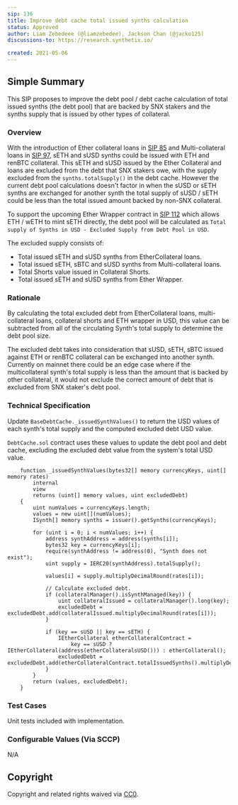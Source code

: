```yaml
---
sip: 136
title: Improve debt cache total issued synths calculation
status: Approved
author: Liam Zebedeee (@liamzebedee), Jackson Chan (@jacko125)
discussions-to: https://research.synthetix.io/

created: 2021-05-06
---
```


## Simple Summary

This SIP proposes to improve the debt pool / debt cache calculation of total issued synths (the debt pool) that are backed by SNX stakers and the synths supply that is issued by other types of collateral.

### Overview

With the introduction of Ether collateral loans in [SIP 85](https://sips.synthetix.io/sips/sip-85) and Multi-collateral loans in [SIP 97](https://sips.synthetix.io/sips/sip-97), sETH and sUSD synths could be issued with ETH and renBTC collateral. This sETH and sUSD issued by the Ether Collateral and loans are excluded from the debt that SNX stakers owe, with the supply excluded from the `synths.totalSupply()` in the debt cache. However the current debt pool calculations doesn't factor in when the sUSD or sETH synths are exchanged for another synth the total supply of sUSD / sETH could be less than the total issued amount backed by non-SNX collateral.

To support the upcoming Ether Wrapper contract in [SIP 112](https://sips.synthetix.io/sips/sip-112) which allows ETH / wETH to mint sETH directly, the debt pool will be calculated as `Total supply of Synths in USD - Excluded Supply from Debt Pool in USD`.

The excluded supply consists of:

- Total issued sETH and sUSD synths from EtherCollateral loans.
- Total issued sETH, sBTC and sUSD synths from Multi-collateral loans.
- Total Shorts value issued in Collateral Shorts.
- Total issued sETH and sUSD synths from Ether Wrapper.

### Rationale

By calculating the total excluded debt from EtherCollateral loans, multi-collateral loans, collateral shorts and ETH wrapper in USD, this value can be subtracted from all of the circulating Synth's total supply to determine the debt pool size.

The excluded debt takes into consideration that sUSD, sETH, sBTC issued against ETH or renBTC collateral can be exchanged into another synth. Currently on mainnet there could be an edge case where if the multicollateral synth's total supply is less than the amount that is backed by other collateral, it would not exclude the correct amount of debt that is excluded from SNX staker's debt pool.

### Technical Specification

Update `BaseDebtCache._issuedSynthValues()` to return the USD values of each synth's total supply and the computed excluded debt USD value.

`DebtCache.sol` contract uses these values to update the debt pool and debt cache, excluding the excluded debt value from the system's total USD value.

```solidity
    function _issuedSynthValues(bytes32[] memory currencyKeys, uint[] memory rates)
        internal
        view
        returns (uint[] memory values, uint excludedDebt)
    {
        uint numValues = currencyKeys.length;
        values = new uint[](numValues);
        ISynth[] memory synths = issuer().getSynths(currencyKeys);

        for (uint i = 0; i < numValues; i++) {
            address synthAddress = address(synths[i]);
            bytes32 key = currencyKeys[i];
            require(synthAddress != address(0), "Synth does not exist");
            uint supply = IERC20(synthAddress).totalSupply();

            values[i] = supply.multiplyDecimalRound(rates[i]);

            // Calculate excluded debt.
            if (collateralManager().isSynthManaged(key)) {
                uint collateralIssued = collateralManager().long(key);
                excludedDebt = excludedDebt.add(collateralIssued.multiplyDecimalRound(rates[i]));
            }

            if (key == sUSD || key == sETH) {
                IEtherCollateral etherCollateralContract =
                    key == sUSD ? IEtherCollateral(address(etherCollateralsUSD())) : etherCollateral();
                excludedDebt = excludedDebt.add(etherCollateralContract.totalIssuedSynths().multiplyDecimalRound(rates[i]));
            }
        }
        return (values, excludedDebt);
    }
```

### Test Cases

Unit tests included with implementation.

### Configurable Values (Via SCCP)

N/A

## Copyright

Copyright and related rights waived via [CC0](https://creativecommons.org/publicdomain/zero/1.0/).
